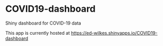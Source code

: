 # COVID19-dashboard
Shiny dashboard for COVID-19 data

This app is currently hosted at https://ed-wilkes.shinyapps.io/COVID19-dashboard
